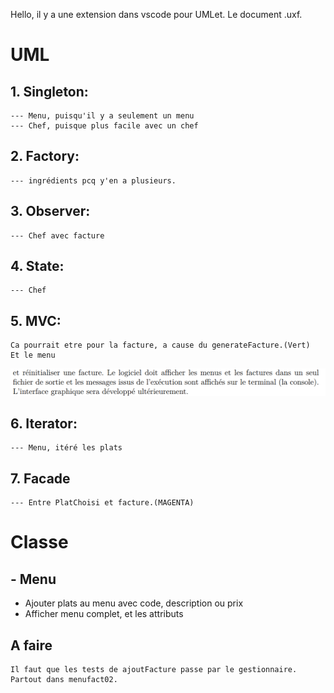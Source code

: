 Hello, il y a une extension dans vscode pour UMLet. Le document .uxf.

# UML
## 1. Singleton:
    --- Menu, puisqu'il y a seulement un menu
    --- Chef, puisque plus facile avec un chef
## 2. Factory:
    --- ingrédients pcq y'en a plusieurs.
## 3. Observer:
    --- Chef avec facture
## 4. State:
    --- Chef
## 5. MVC:
    Ca pourrait etre pour la facture, a cause du generateFacture.(Vert)
    Et le menu
![alt text](./image.png)
## 6. Iterator:
    --- Menu, itéré les plats
## 7. Facade
    --- Entre PlatChoisi et facture.(MAGENTA)

# Classe
## - Menu
- Ajouter plats au menu avec code, description ou prix
- Afficher menu complet, et les attributs


## A faire
    Il faut que les tests de ajoutFacture passe par le gestionnaire. Partout dans menufact02.